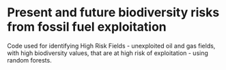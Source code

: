# Present and future biodiversity risks from fossil fuel exploitation
Code used for identifying High Risk Fields - unexploited oil and gas fields, with high biodiversity values, that are at high risk of exploitation - using random forests.
